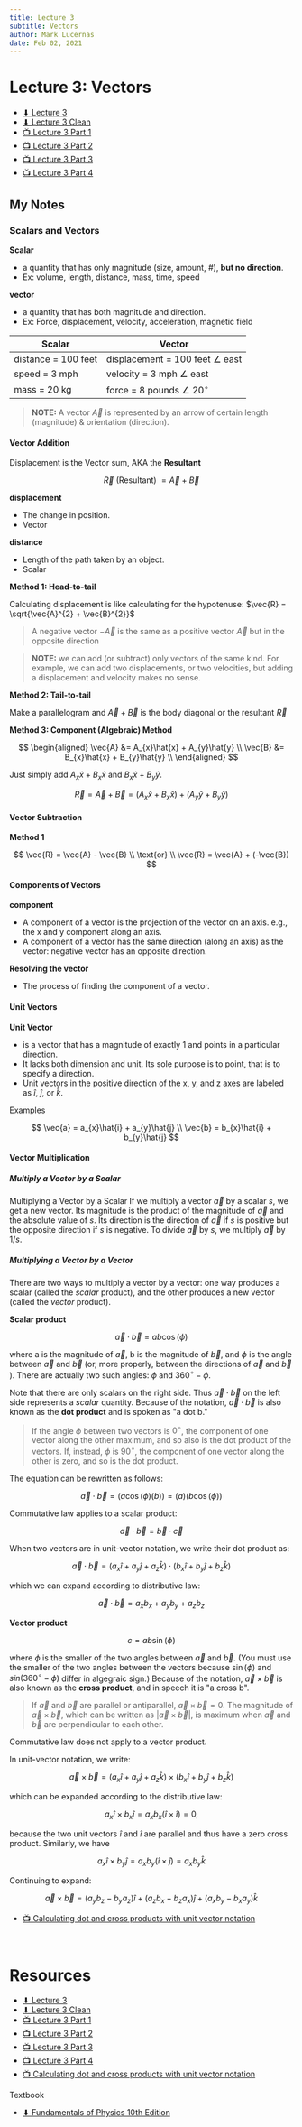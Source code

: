 ```yaml
---
title: Lecture 3
subtitle: Vectors
author: Mark Lucernas
date: Feb 02, 2021
---
```



# Lecture 3: Vectors

- [⬇ Lecture 3](file:../../../../files/winter-2021/PHYS-195/lectures/lecture3.pdf)
- [⬇ Lecture 3 Clean](file:../../../../files/winter-2021/PHYS-195/lectures/lecture3_clean.pdf)
- [📺 Lecture 3 Part 1](https://drive.google.com/file/d/1Kbng4zR8iJw5Rt1GwBcjI-N9TI5dCVag/view?usp=sharing)
- [📺 Lecture 3 Part 2](https://drive.google.com/file/d/1jLlcpN0YcOU2cKDcK9UO1AYY0uKz5tv7/view?usp=sharing)
- [📺 Lecture 3 Part 3](https://drive.google.com/file/d/1eJ-BYS1UKg3_I5HmcL1KFD4grT4YTQcr/view?usp=sharing)
- [📺 Lecture 3 Part 4](https://drive.google.com/file/d/1gC5FKiTO5FtSgzqxWcQpswEP958LkRZS/view?usp=sharing)

## My Notes

### Scalars and Vectors

<a name="scalar-term">**Scalar**</a>

- a quantity that has only magnitude (size, amount, #), **but no direction**.
- Ex: volume, length, distance, mass, time, speed

<a name="vector-term">**vector**</a>

- a quantity that has both magnitude and direction.
- Ex: Force, displacement, velocity, acceleration, magnetic field

| Scalar              | Vector                                   |
|---------------------|------------------------------------------|
| distance = 100 feet | displacement = 100 feet $\angle{}$ east  |
| speed = 3 mph       | velocity = 3 mph $\angle{}$ east         |
| mass = 20 kg        | force = 8 pounds $\angle{}$ $20^{\circ}$ |

> **NOTE:** A vector $\vec{A}$ is represented by an arrow of certain length
(magnitude) & orientation (direction).

#### Vector Addition

Displacement is the Vector sum, AKA the **Resultant**

$$
\vec{R} \text{ (Resultant) } = \vec{A} + \vec{B}
$$

<a name="displacement-term">**displacement**</a>

- The change in position.
- Vector

<a name="distance-term">**distance**</a>

- Length of the path taken by an object.
- Scalar

**Method 1: Head-to-tail**

Calculating displacement is like calculating for the hypotenuse: $\vec{R}
= \sqrt{\vec{A}^{2} + \vec{B}^{2}}$

> A negative vector $-\vec{A}$ is the same as a positive vector $\vec{A}$ but in
the opposite direction

> **NOTE:** we can add (or subtract) only vectors of the same kind. For example,
we can add two displacements, or two velocities, but adding a displacement and
velocity makes no sense.

**Method 2: Tail-to-tail**

Make a parallelogram and $\vec{A} + \vec{B}$ is the body diagonal or the
resultant $\vec{R}$

**Method 3: Component (Algebraic) Method**

$$
\begin{aligned}
\vec{A} &= A_{x}\hat{x} + A_{y}\hat{y} \\
\vec{B} &= B_{x}\hat{x} + B_{y}\hat{y} \\
\end{aligned}
$$

Just simply add $A_{x}\hat{x} + B_{x}\hat{x}$ and $B_{x}\hat{x} + B_{y}\hat{y}$.

$$
\vec{R} = \vec{A} + \vec{B} = (A_{x}\hat{x} + B_{x}\hat{x}) + (A_{y}\hat{y} + B_{y}\hat{y})
$$


#### Vector Subtraction

**Method 1**

$$
\vec{R} = \vec{A} - \vec{B} \\
\text{or} \\
\vec{R} = \vec{A} + (-\vec{B})
$$

#### Components of Vectors

<a name="Component-term">**component**</a>

- A component of a vector is the projection of the vector on an axis. e.g., the
	x and y component along an axis.
- A component of a vector has the same direction (along an axis) as the vector:
	negative vector has an opposite direction.

<a name="resolving-the-vector-term">**Resolving the vector**</a>

- The process of finding the component of a vector.


#### Unit Vectors

<a name="unit-vector-term">**Unit Vector**</a>

- is a vector that has a magnitude of exactly 1 and points in a particular
	direction.
- It lacks both dimension and unit. Its sole purpose is to point, that is to
	specify a direction.
- Unit vectors in the positive direction of the x, y, and z axes are labeled as
	$\hat{i}$, $\hat{j}$, or $\hat{k}$.

Examples

$$
\vec{a} = a_{x}\hat{i} + a_{y}\hat{j} \\
\vec{b} = b_{x}\hat{i} + b_{y}\hat{j}
$$

#### Vector Multiplication

##### Multiply a Vector by a Scalar

Multiplying a Vector by a Scalar If we multiply a vector $\vec{a}$ by a scalar
$s$, we get a new vector. Its magnitude is the product of the magnitude of
$\vec{a}$ and the absolute value of $s$. Its direction is the direction of
$\vec{a}$ if $s$ is positive but the opposite direction if $s$ is negative. To
divide $\vec{a}$ by $s$, we multiply $\vec{a}$ by $1/s$.

##### Multiplying a Vector by a Vector

There are two ways to multiply a vector by a vector: one way produces a scalar
(called the _scalar_ product), and the other produces a new vector (called the
_vector_ product).

<a name="scalar-product-term">**Scalar product**</a>

$$
\vec{a} \cdot \vec{b} = ab\cos(\phi)
$$

where a is the magnitude of $\vec{a}$, b is the magnitude of $\vec{b}$, and
$\phi$ is the angle between $\vec{a}$ and $\vec{b}$ (or, more properly, between
the directions of $\vec{a}$ and $\vec{b}$ ). There are actually two such angles:
$\phi$ and $360^{\circ}	- \phi$.

Note that there are only scalars on the right side. Thus $\vec{a} \cdot \vec{b}$
on the left side represents a _scalar_ quantity. Because of the notation,
$\vec{a} \cdot \vec{b}$ is also known as the **dot product** and is spoken as "a
dot b."

> If the angle $\phi$ between two vectors is $0^{\circ}$, the component of one
vector along the other maximum, and so also is the dot product of the vectors.
If, instead, $\phi$ is $90^{\circ}$, the component of one vector along the other
is zero, and so is the dot product.

The equation can be rewritten as follows:

$$
\vec{a} \cdot \vec{b} = (a\cos(\phi)(b)) = (a)(b\cos(\phi))
$$

Commutative law applies to a scalar product:

$$
\vec{a} \cdot \vec{b} = \vec{b} \cdot \vec{c}
$$

When two vectors are in unit-vector notation, we write their dot product as:

$$
\vec{a} \cdot \vec{b} = (a_{x}\hat{i} + a_{y}\hat{j} + a_{z}\hat{k}) \cdot (b_{x}\hat{i} + b_{y}\hat{j} + b_{z}\hat{k})
$$

which we can expand according to distributive law:

$$
\vec{a} \cdot \vec{b} = a_{x}b_{x} + a_{y}b_{y} + a_{z}b_{z}
$$

<a name="vector-product-term">**Vector product**</a>

$$
c = ab\sin(\phi)
$$

where $\phi$ is the smaller of the two angles between $\vec{a}$ and $\vec{b}$.
(You must use the smaller of the two angles between the vectors because
$\sin(\phi)$ and $sin(360^{\circ} - \phi)$ differ in algegraic sign.) Because of
the notation, $\vec{a} \times \vec{b}$ is also known as the **cross product**,
and in speech it is "a cross b".

> If $\vec{a}$ and $\vec{b}$ are parallel or antiparallel, $\vec{a} \times
\vec{b} = 0$. The magnitude of $\vec{a} \times \vec{b}$, which can be written as
$\left | \vec{a} \times \vec{b} \right |$, is maximum when $\vec{a}$ and
$\vec{b}$ are perpendicular to each other.

Commutative law does not apply to a vector product.

In unit-vector notation, we write:

$$
\vec{a} \times \vec{b} = (a_{x}\hat{i} + a_{y}\hat{j} + a_{z}\hat{k}) \times
(b_{x}\hat{i} + b_{y}\hat{j} + b_{z}\hat{k})
$$

which can be expanded according to the distributive law:

$$
a_{x}\hat{i} \times b_{x}\hat{i} = a_{x}b_{x}(\hat{i} \times \hat{i}) = 0,
$$

because the two unit vectors $\hat{i}$ and $\hat{i}$ are parallel and thus have
a zero cross product. Similarly, we have

$$
a_{x}\hat{i} \times b_{y}\hat{j} = a_{x}b_{y}(\hat{i} \times \hat{j}) = a_{x}b_{y}\hat{k}
$$

Continuing to expand:

$$
\vec{a} \times \vec{b} = (a_{y}b_{z} - b_{y}a_{z})\hat{i} + (a_{z}b_{x} - b_{z}a_{x})\hat{j} + (a_{x}b_{y} - b_{x}a_{y})\hat{k}
$$

- [📺 Calculating dot and cross products with unit vector notation](https://www.khanacademy.org/science/physics/magnetic-forces-and-magnetic-fields/electric-motors/v/calculating-dot-and-cross-products-with-unit-vector-notation)

<br>

# Resources

- [⬇ Lecture 3](file:../../../../files/winter-2021/PHYS-195/lectures/lecture3.pdf)
- [⬇ Lecture 3 Clean](file:../../../../files/winter-2021/PHYS-195/lectures/lecture3_clean.pdf)
- [📺 Lecture 3 Part 1](https://drive.google.com/file/d/1Kbng4zR8iJw5Rt1GwBcjI-N9TI5dCVag/view?usp=sharing)
- [📺 Lecture 3 Part 2](https://drive.google.com/file/d/1jLlcpN0YcOU2cKDcK9UO1AYY0uKz5tv7/view?usp=sharing)
- [📺 Lecture 3 Part 3](https://drive.google.com/file/d/1eJ-BYS1UKg3_I5HmcL1KFD4grT4YTQcr/view?usp=sharing)
- [📺 Lecture 3 Part 4](https://drive.google.com/file/d/1gC5FKiTO5FtSgzqxWcQpswEP958LkRZS/view?usp=sharing)
- [📺 Calculating dot and cross products with unit vector notation](https://www.khanacademy.org/science/physics/magnetic-forces-and-magnetic-fields/electric-motors/v/calculating-dot-and-cross-products-with-unit-vector-notation)

Textbook

+ [⬇ Fundamentals of Physics 10th Edition](file:../../../../files/winter-2021/PHYS-195/FundamentalsOfPhysics_10thEdition.pdf)
